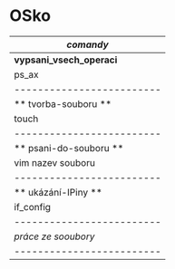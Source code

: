# OSko
|       *comandy*         |
|-------------------------|
|**vypsani_vsech_operaci**|
|          ps_ax          |
|-------------------------|
|**    tvorba-souboru   **|
|           touch         |
|-------------------------|
|**   psani-do-souboru  **|
|     vim nazev souboru   |
|-------------------------|
|**    ukázání-IPiny    **|
|        if_config        |
|-------------------------|
|    *práce ze sooubory*  |
|-------------------------|

